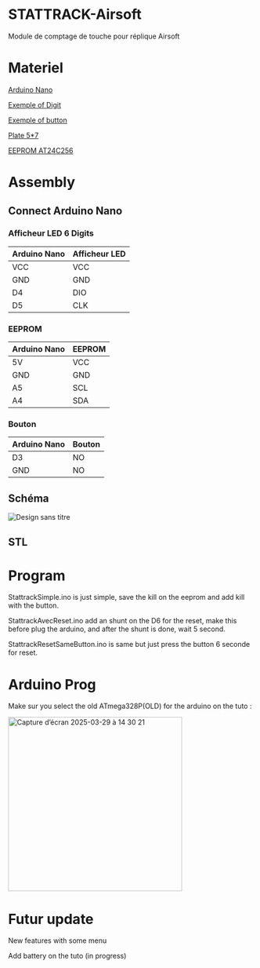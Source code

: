 # STATTRACK-Airsoft
Module de comptage de touche pour réplique Airsoft 

# Materiel 

[Arduino Nano](https://fr.aliexpress.com/item/1005007342237827.html?spm=a2g0o.order_list.order_list_main.292.3e6e5e5bb49QwX&gatewayAdapt=glo2fra)

[Exemple of Digit](https://fr.aliexpress.com/item/1005001582129952.html?spm=a2g0o.order_list.order_list_main.312.3e6e5e5bb49QwX&gatewayAdapt=glo2fra)

[Exemple of button](https://fr.aliexpress.com/item/1005007571293510.html?spm=a2g0o.order_list.order_list_main.342.3e6e5e5bb49QwX&gatewayAdapt=glo2fra)

[Plate 5*7](https://fr.aliexpress.com/item/1005007204340724.html?spm=a2g0o.order_list.order_list_main.298.3e6e5e5bb49QwX&gatewayAdapt=glo2fra)

[EEPROM AT24C256](https://fr.aliexpress.com/item/1005005676146387.html?spm=a2g0o.order_list.order_list_main.378.5a945e5bvdvnk7&gatewayAdapt=glo2fra)

# Assembly

## Connect Arduino Nano

### Afficheur LED 6 Digits
| Arduino Nano | Afficheur LED |
|-------------|----------------|
| VCC         | VCC            |
| GND         | GND            |
| D4          | DIO            |
| D5          | CLK            |

### EEPROM
| Arduino Nano | EEPROM |
|-------------|---------|
| 5V          | VCC     |
| GND         | GND     |
| A5          | SCL     |
| A4          | SDA     |

### Bouton
| Arduino Nano | Bouton |
|--------------|--------|
| D3           | NO     |
| GND          | NO     |


## Schéma 
![Design sans titre](https://github.com/user-attachments/assets/41ad3ab9-1eee-4093-afb0-9d0807e0a535)


## STL 


# Program

StattrackSimple.ino is just simple, save the kill on the eeprom and add kill with the button. 

StattrackAvecReset.ino add an shunt on the D6 for the reset, make this before plug the arduino, and after the shunt is done, wait 5 second. 

StattrackResetSameButton.ino is same but just press the button 6 seconde for reset. 


# Arduino Prog 

Make sur you select the old ATmega328P(OLD) for the arduino on the tuto : 

<img width="355" alt="Capture d’écran 2025-03-29 à 14 30 21" src="https://github.com/user-attachments/assets/55b3b2f2-a092-421a-afdd-3cb774ebffc3" />


# Futur update 

New features with some menu 

Add battery on the tuto (in progress) 


